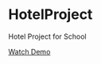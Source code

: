 # HotelProject

<p>Hotel Project for School</p>

<a href="http://hotel.mahdieslami.xyz/">Watch Demo</a>
